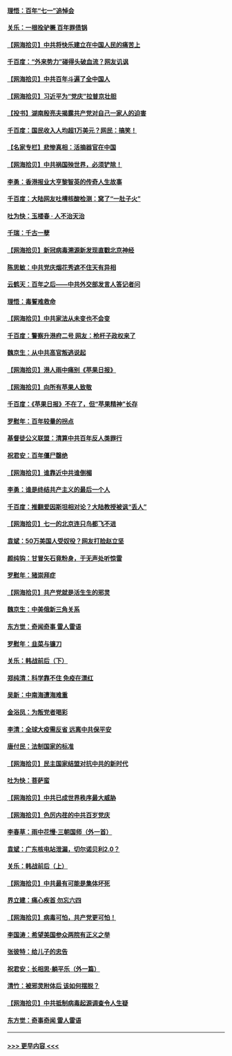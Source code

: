 #### [理悟：百年“七一”追悼会](../pages/nsc993/n13066106.md?t=07041401) 
#### [关乐：一根拴驴橛 百年罪债锅](../pages/nsc993/n13066089.md?t=07041401) 
#### [【网海拾贝】中共将快乐建立在中国人民的痛苦上](../pages/nsc993/n13064939.md?t=07041401) 
#### [千百度：“外来势力”碰得头破血流？网友讥讽](../pages/nsc993/n13064878.md?t=07041401) 
#### [【网海拾贝】中共百年斗遍了全中国人](../pages/nsc993/n13060020.md?t=07041401) 
#### [【网海拾贝】习近平为“党庆”拉普京壮胆](../pages/nsc993/n13057781.md?t=07041401) 
#### [【投书】湖南殷亮夫揭露共产党对自己一家人的迫害](../pages/nsc993/n13057744.md?t=07041401) 
#### [千百度：国民收入人均超1万美元？网民：搞笑！](../pages/nsc993/n13057692.md?t=07041401) 
#### [【名家专栏】悲惨真相：活摘器官在中国](../pages/nsc993/n13056611.md?t=07041401) 
#### [【网海拾贝】中共祸国殃世界，必须铲除！](../pages/nsc993/n13056011.md?t=07041401) 
#### [李勇：香港报业大亨黎智英的传奇人生故事](../pages/nsc993/n13055258.md?t=07041401) 
#### [千百度：大陆网友吐槽核酸检测：窝了“一肚子火”](../pages/nsc993/n13055194.md?t=07041401) 
#### [吐为快：玉楼春 · 人不治天治](../pages/nsc993/n13054028.md?t=07041401) 
#### [千瑞：千古一孽](../pages/nsc993/n13054016.md?t=07041401) 
#### [【网海拾贝】新冠病毒溯源新发现直戳北京神经](../pages/nsc993/n13052425.md?t=07041401) 
#### [陈思敏：中共党庆烟花秀遮不住天有异相](../pages/nsc993/n13052020.md?t=07041401) 
#### [云鹤天：百年之后——中共外交部发言人答记者问](../pages/nsc993/n13051604.md?t=07041401) 
#### [理悟：毒誓难救命](../pages/nsc993/n13051601.md?t=07041401) 
#### [【网海拾贝】中共家法从未变也不会变](../pages/nsc993/n13050366.md?t=07041401) 
#### [千百度：警察升港府二号 网友：枪杆子政权来了](../pages/nsc993/n13050261.md?t=07041401) 
#### [魏京生：从中共高官叛逃说起](../pages/nsc993/n13048997.md?t=07041401) 
#### [【网海拾贝】港人雨中痛别《苹果日报》](../pages/nsc993/n13048941.md?t=07041401) 
#### [【网海拾贝】向所有苹果人致敬](../pages/nsc993/n13046795.md?t=07041401) 
#### [千百度：《苹果日报》不在了，但“苹果精神”长存](../pages/nsc993/n13046703.md?t=07041401) 
#### [罗慰年：百年较量的拐点](../pages/nsc993/n13046542.md?t=07041401) 
#### [基督徒公义联盟：清算中共百年反人类罪行](../pages/nsc993/n13046499.md?t=07041401) 
#### [祝君安：百年僵尸罄绝](../pages/nsc993/n13045595.md?t=07041401) 
#### [【网海拾贝】谁靠近中共谁倒楣](../pages/nsc993/n13044667.md?t=07041401) 
#### [李勇：谁是终结共产主义的最后一个人](../pages/nsc993/n13044397.md?t=07041401) 
#### [千百度：推翻爱因斯坦相对论？大陆教授被讽“丢人”](../pages/nsc993/n13043908.md?t=07041401) 
#### [【网海拾贝】七一的北京连只鸟都飞不进](../pages/nsc993/n13041377.md?t=07041401) 
#### [袁斌：50万美国人受奴役？网友打脸赵立坚](../pages/nsc993/n13041330.md?t=07041401) 
#### [颜纯钩：甘冒矢石竟粉身，于无声处听惊雷](../pages/nsc993/n13041140.md?t=07041401) 
#### [罗慰年：猪崇拜症](../pages/nsc993/n13041071.md?t=07041401) 
#### [【网海拾贝】共产党就是活生生的邪灵](../pages/nsc993/n13036627.md?t=07041401) 
#### [魏京生：中美俄新三角关系](../pages/nsc993/n13035986.md?t=07041401) 
#### [东方觉：奇闻奇事 雷人雷语](../pages/nsc993/n13035878.md?t=07041401) 
#### [罗慰年：韭菜与镰刀](../pages/nsc993/n13034374.md?t=07041401) 
#### [关乐：韩战前后（下）](../pages/nsc993/n13034113.md?t=07041401) 
#### [郑纯清：科学靠不住 免疫在漂红](../pages/nsc993/n13034093.md?t=07041401) 
#### [吴新：中南海遭海难重](../pages/nsc993/n13034084.md?t=07041401) 
#### [金浴凤：为叛党者喝彩](../pages/nsc993/n13034058.md?t=07041401) 
#### [李清：全球大疫需反省 远离中共保平安](../pages/nsc993/n13033784.md?t=07041401) 
#### [唐付民：法制国家的标准](../pages/nsc993/n13032944.md?t=07041401) 
#### [【网海拾贝】民主国家结盟对抗中共的新时代](../pages/nsc993/n13031717.md?t=07041401) 
#### [吐为快：菩萨蛮](../pages/nsc993/n13030033.md?t=07041401) 
#### [【网海拾贝】中共已成世界秩序最大威胁](../pages/nsc993/n13028138.md?t=07041401) 
#### [【网海拾贝】色厉内荏的中共百岁党庆](../pages/nsc993/n13025582.md?t=07041401) 
#### [李春草：雨中花慢‧三朝国师（外一首）](../pages/nsc993/n13025567.md?t=07041401) 
#### [袁斌：广东核电站泄漏，切尔诺贝利2.0？](../pages/nsc993/n13025475.md?t=07041401) 
#### [关乐：韩战前后（上）](../pages/nsc993/n13025387.md?t=07041401) 
#### [【网海拾贝】中共最有可能是集体坏死](../pages/nsc993/n13023101.md?t=07041401) 
#### [界立建：痛心疾首 勿忘六四](../pages/nsc993/n13022339.md?t=07041401) 
#### [【网海拾贝】病毒可怕，共产党更可怕！](../pages/nsc993/n13020728.md?t=07041401) 
#### [李国涛：希望美国参众两院有正义之举](../pages/nsc993/n13020674.md?t=07041401) 
#### [张彼特：给儿子的忠告](../pages/nsc993/n13018934.md?t=07041401) 
#### [祝君安：长相思‧躺平乐（外一篇）](../pages/nsc993/n13018923.md?t=07041401) 
#### [清竹：被邪灵附体后 该如何摆脱？](../pages/nsc993/n13018877.md?t=07041401) 
#### [【网海拾贝】中共抵制病毒起源调查令人生疑](../pages/nsc993/n13017785.md?t=07041401) 
#### [东方觉：奇事奇闻 雷人雷语](../pages/nsc993/n13017577.md?t=07041401) 

----
#### [ >>> 更早内容 <<< ](../indexes/nsc993-earlier.md)
